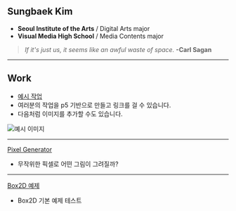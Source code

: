 ## Sungbaek Kim
 * **Seoul Institute of the Arts** / Digital Arts major
 * **Visual Media High School** / Media Contents major

 > *If it's just us, it seems like an awful waste of space.* **-Carl Sagan**

***

## Work
 * [예시 작업](./example/)
 * 여러분의 작업을 p5 기반으로 만들고 링크를 걸 수 있습니다.
 * 다음처럼 이미지를 추가할 수도 있습니다.

 ![예시 이미지](./example_img.png)

---
[Pixel Generator](./pixelGenerator/)
 * 무작위한 픽셀로 어떤 그림이 그려질까?

 ---
 [Box2D 예제](./0515_box2d_example/)
 * Box2D 기본 예제 테스트

